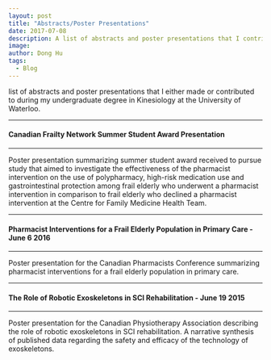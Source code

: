 ```yaml
---
layout: post
title: "Abstracts/Poster Presentations"
date: 2017-07-08
description: A list of abstracts and poster presentations that I contributed to throughout my undergrad.
image:
author: Dong Hu
tags:
  - Blog
---
```

list of abstracts and poster presentations that I either made or contributed to during my undergraduate degree in Kinesiology at the University of Waterloo.

<hr />

#### Canadian Frailty Network Summer Student Award Presentation

<object data="/assets/images/posters/CFN_Poster_Dong_April182017.pdf" type="application/pdf">
</object>

<hr />

Poster presentation summarizing summer student award received to pursue study that aimed to investigate the effectiveness of the pharmacist intervention on the use of polypharmacy, high-risk medication use and gastrointestinal protection among frail elderly who underwent a pharmacist intervention in comparison to frail elderly who declined a pharmacist intervention at the Centre for Family Medicine Health Team.

<hr />

#### Pharmacist Interventions for a Frail Elderly Population in Primary Care - June 6 2016

<object data="/assets/images/posters/CPHA_Poster_June62016.pdf" type="application/pdf">
</object>
<hr />

Poster presentation for the Canadian Pharmacists Conference summarizing pharmacist interventions for a frail elderly population in primary care.

<hr />

#### The Role of Robotic Exoskeletons in SCI Rehabilitation - June 19 2015

<object data="/assets/images/posters/CPA_June19202015.pdf" type="application/pdf">
</object>

<hr />

Poster presentation for the Canadian Physiotherapy Association describing the role of robotic exoskeletons in SCI rehabilitation. A narrative synthesis of published data regarding the safety and efficacy of the technology of exoskeletons.
